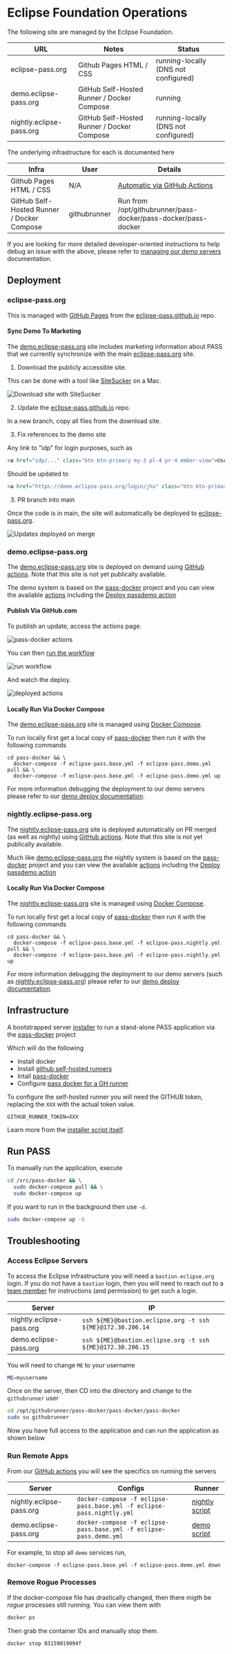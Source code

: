 # Eclipse Foundation Operations

The following site are managed by the Eclipse Foundation.

| URL | Notes | Status
| --- | --- | --- |
| eclipse-pass.org | Github Pages HTML / CSS | running-locally (DNS not configured)
| demo.eclipse-pass.org | GitHub Self-Hosted Runner / Docker Compose | running
| nightly.eclipse-pass.org | GitHub Self-Hosted Runner / Docker Compose | running-locally (DNS not configured)

The underlying infrastructure for each is documented here

| Infra | User | Details
| --- | --- | --- |
| Github Pages HTML / CSS | N/A | [Automatic via GitHub Actions](https://pages.github.com)
| GitHub Self-Hosted Runner / Docker Compose | githubrunner | Run from /opt/githubrunner/pass-docker/pass-docker/pass-docker

If you are looking for more detailed developer-oriented instructions
to help debug an issue with the above, please refer to
[managing our demo servers](/docs/infra/deploy_demo.md) documentation.

## Deployment

### eclipse-pass.org

This is managed with [GitHub Pages](https://pages.github.com)
from the [eclipse-pass.github.io](https://github.com/eclipse-pass/eclipse-pass.github.io) repo.

#### Sync Demo To Marketing

The [demo.eclipse-pass.org](https://demo.eclipse-pass.org) site includes marketing
information about PASS that we currently synchronize with the main [eclipse-pass.org](https://pages.github.com) site.

1. Download the publicly accessible site.

This can be done with a tool like [SiteSucker](https://apps.apple.com/us/app/sitesucker/id442168834) on a Mac.

![Download site with SiteSucker](/docs/assets/eclipsesync/sitesucker.png)

2. Update the [eclipse-pass.github.io](https://github.com/eclipse-pass/eclipse-pass.github.io) repo.

In a new branch, copy all files from the download site.

3. Fix references to the demo site

Any link to "idp" for login purposes, such as

```html
<a href="idp/..." class="btn btn-primary my-3 pl-4 pr-4 ember-view">Use the Demo</a>
```

Should be updated to

```html
<a href="https://demo.eclipse-pass.org/login/jhu" class="btn btn-primary my-3 pl-4 pr-4 ember-view">Use the Demo</a>
```

3. PR branch into main

Once the code is in main, the site will automatically be deployed to [eclipse-pass.org](https://eclipse-pass.org).

![Updates deployed on merge](/docs/assets/eclipsesync/github_pages_actions_deploy.png)


### demo.eclipse-pass.org

The [demo.eclipse-pass.org](https://demo.eclipse-pass.org) site is deployed
on demand using [GitHub actions](https://github.com/features/actions).
Note that this site is not yet publically available.

The demo system is based on the [pass-docker](https://github.com/eclipse-pass/pass-docker) project
and you can view the available [actions](https://github.com/eclipse-pass/pass-docker/actions)
including the [Deploy passdemo action](https://github.com/eclipse-pass/pass-docker/blob/main/.github/workflows/deploy_passdemo.yml)

#### Publish Via GitHub.com

To publish an update, access the actions page.

![pass-docker actions](/docs/assets/demo/passdocker_actions.png)

You can then [run the workflow](https://github.com/eclipse-pass/pass-docker/actions/workflows/deploy_passdemo.yml)

![run workflow](/docs/assets/demo/run_workflow.png)

And watch the deploy.

![deployed actions](/docs/assets/demo/deploy_actions.png)

#### Locally Run Via Docker Compose

The [demo.eclipse-pass.org](https://demo.eclipse-pass.org) site is
managed using [Docker Compose](https://docs.docker.com/compose/).

To run locally first get a local copy of [pass-docker](https://github.com/eclipse-pass/pass-docker)
then run it with the following commands

```
cd pass-docker && \
  docker-compose -f eclipse-pass.base.yml -f eclipse-pass.demo.yml pull && \
  docker-compose -f eclipse-pass.base.yml -f eclipse-pass.demo.yml up
```

For more information debugging the deployment to our demo servers
please refer to our [demo deploy documentation](/docs/infra/deploy_demo.md).

### nightly.eclipse-pass.org

The [nightly.eclipse-pass.org](https://demo.eclipse-pass.org) site is deployed
automatically on PR merged (as well as nightly) using [GitHub actions](https://github.com/features/actions).
Note that this site is not yet publically available.

Much like [demo.eclipse-pass.org](https://demo.eclipse-pass.org) the nightly
system is based on the [pass-docker](https://github.com/eclipse-pass/pass-docker) project
and you can view the available [actions](https://github.com/eclipse-pass/pass-docker/actions)
including the [Deploy passdemo action](https://github.com/eclipse-pass/pass-docker/blob/main/.github/workflows/deploy_passdemo.yml)

#### Locally Run Via Docker Compose

The [nightly.eclipse-pass.org](https://nightly.eclipse-pass.org) site is
managed using [Docker Compose](https://docs.docker.com/compose/).

To run locally first get a local copy of [pass-docker](https://github.com/eclipse-pass/pass-docker)
then run it with the following commands

```
cd pass-docker && \
  docker-compose -f eclipse-pass.base.yml -f eclipse-pass.nightly.yml pull && \
  docker-compose -f eclipse-pass.base.yml -f eclipse-pass.nightly.yml up
```

For more information debugging the deployment to our demo servers
(such as [nightly.eclipse-pass.org](https://nightly.eclipse-pass.org))
please refer to our [demo deploy documentation](/docs/infra/deploy_demo.md).


## Infrastructure

A bootstrapped server [installer](/tools/eclipse_ops/bootstrap)
to run a stand-alone PASS application via the [pass-docker](https://github.com/eclipse-pass/pass-docker)
project

Which will do the following

* Install docker
* Install [github self-hosted runners](/docs/infra/self_hosted_github_runners.md)
* Intall [pass-docker](https://github.com/eclipse-pass/pass-docker)
* Configure [pass docker for a GH runner](/docs/infra/self_hosted_github_runners.md)

To configure the self-hosted runner you will need the GITHUB token,
replacing the `XXX` with the actual token value.

```
GITHUB_RUNNER_TOKEN=XXX
```

Learn more from the [installer script itself](/tools/eclipse_ops/bootstrap).

## Run PASS

To manually run the application, execute

```bash
cd /src/pass-docker && \
  sudo docker-compose pull && \
  sudo docker-compose up
```

If you want to run in the background then use `-d`.

```bash
sudo docker-compose up -d
```

## Troubleshooting

### Access Eclipse Servers

To access the Eclipse infrastructure you will need a `bastion.eclipse.org` login.
If you do not have a `bastion` login, then you will need to reach out to
a [team member](https://github.com/orgs/eclipse-pass/teams/technology-pass-committers/members)
for instructions (and permission) to get such a login.

| Server | IP |
| --- | --- |
| nightly.eclipse-pass.org | `ssh ${ME}@bastion.eclipse.org -t ssh ${ME}@172.30.206.14`
| demo.eclipse-pass.org | `ssh ${ME}@bastion.eclipse.org -t ssh ${ME}@172.30.206.15`

You will need to change `ME` to your username

```bash
ME=myusername
```

Once on the server, then CD into the directory and change to the `githubrunner` user

```bash
cd /opt/githubrunner/pass-docker/pass-docker/pass-docker
sudo su githubrunner
```

Now you have full access to the application and can run the application as shown below

### Run Remote Apps

From our [GitHub actions](https://github.com/features/actions) you will see
the specifics on running the servers

| Server | Configs | Runner |
| --- | --- | --- |
| nightly.eclipse-pass.org | `docker-compose -f eclipse-pass.base.yml -f eclipse-pass.nightly.yml` | [nightly script](https://github.com/eclipse-pass/pass-docker/blob/main/.github/workflows/deploy_passnightly.yml)
| demo.eclipse-pass.org | `docker-compose -f eclipse-pass.base.yml -f eclipse-pass.demo.yml`  | [demo script](https://github.com/eclipse-pass/pass-docker/blob/main/.github/workflows/deploy_passdemo.yml)

For example, to stop all `demo` services run,

```
docker-compose -f eclipse-pass.base.yml -f eclipse-pass.demo.yml down
```

### Remove Rogue Processes

If the docker-compose file has drastically changed, then there migth be _rogue_ processes
still running.  You can view them with

```bash
docker ps
```

Then grab the container IDs and manually stop them.

```bash
docker stop 03159019094f
```
